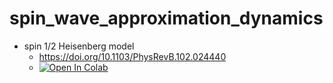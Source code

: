 # spin_wave_approximation_dynamics

- spin 1/2 Heisenberg model
  - https://doi.org/10.1103/PhysRevB.102.024440
  - [![Open In Colab](https://colab.research.google.com/assets/colab-badge.svg)](https://colab.research.google.com/github/ryuikaneko/spin_wave_approximation_dynamics/blob/master/heisenberg_model/spin_half_heisenberg_square.ipynb)
